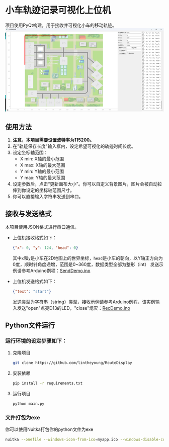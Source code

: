 
# 小车轨迹记录可视化上位机
项目使用PyQt构建，用于接收并可视化小车的移动轨迹。
![App](Fig/app_show.png)

## 使用方法
1.  **注意，本项目需要设置波特率为115200。**
2.  在"轨迹保存长度"输入框内，设定希望可视化的轨迹时间长度。
3.  设定坐标轴范围：
    *   X min: X轴的最小范围
    *   X max: X轴的最大范围
    *   Y min: Y轴的最小范围
    *   Y max: Y轴的最大范围
4.  设定参数后，点击“更新画布大小”。你可以自定义背景图片，图片会被自动拉伸到你设定的坐标轴范围尺寸。
5.  你可以直接输入字符串发送到串口。

## 接收与发送格式
本项目使用JSON格式进行串口通信。

*   上位机接收格式如下：
    ```json
    {"x": 0, "y": 124, "head": 0}
    ```

    其中`x`和`y`是小车在2D地图上的世界坐标，`head`是小车的朝向，以Y轴正方向为0度，顺时针角度递增，范围是0~360度，数据类型全部为整形（int）
    发送示例请参考Arduino例程：[SendDemo.ino](https://github.com/lintheyoung/RouteDisplay/blob/main/ArduinoDemo/SendDemo/SendDemo.ino)

*   上位机发送格式如下：
    ```json
    {"text": "start"}
    ```
    发送类型为字符串（string）类型，接收示例请参考Arduino例程，该实例输入发送"open"点亮D13的LED，"close"熄灭：[RecDemo.ino](https://github.com/lintheyoung/RouteDisplay/blob/main/ArduinoDemo/RecDemo/RecDemo.ino)


## Python文件运行
### 运行环境的设定步骤如下：
1.  克隆项目
    ```bash
    git clone https://github.com/lintheyoung/RouteDisplay
    ```

2.  安装依赖

    ```bash
    pip install -r requirements.txt
    ```

3.  运行项目
    ```bash
    python main.py
    ```

### 文件打包为exe
你可以使用Nuitka打包你的python文件为exe
```bash
nuitka --onefile --windows-icon-from-ico=myapp.ico --windows-disable-console --plugin-enable=pyqt5 main.py
```